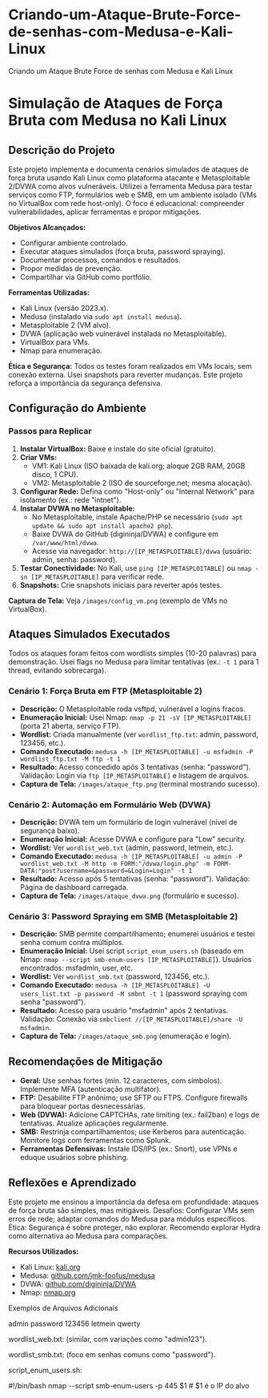 # Criando-um-Ataque-Brute-Force-de-senhas-com-Medusa-e-Kali-Linux
Criando um Ataque Brute Force de senhas com Medusa e Kali Linux


# Simulação de Ataques de Força Bruta com Medusa no Kali Linux

## Descrição do Projeto
Este projeto implementa e documenta cenários simulados de ataques de força bruta usando Kali Linux como plataforma atacante e Metasploitable 2/DVWA como alvos vulneráveis. Utilizei a ferramenta Medusa para testar serviços como FTP, formulários web e SMB, em um ambiente isolado (VMs no VirtualBox com rede host-only). O foco é educacional: compreender vulnerabilidades, aplicar ferramentas e propor mitigações.

**Objetivos Alcançados:**
- Configurar ambiente controlado.
- Executar ataques simulados (força bruta, password spraying).
- Documentar processos, comandos e resultados.
- Propor medidas de prevenção.
- Compartilhar via GitHub como portfólio.

**Ferramentas Utilizadas:**
- Kali Linux (versão 2023.x).
- Medusa (instalado via `sudo apt install medusa`).
- Metasploitable 2 (VM alvo).
- DVWA (aplicação web vulnerável instalada no Metasploitable).
- VirtualBox para VMs.
- Nmap para enumeração.

**Ética e Segurança:** Todos os testes foram realizados em VMs locais, sem conexão externa. Usei snapshots para reverter mudanças. Este projeto reforça a importância da segurança defensiva.

## Configuração do Ambiente
### Passos para Replicar
1. **Instalar VirtualBox:** Baixe e instale do site oficial (gratuito).
2. **Criar VMs:**
   - VM1: Kali Linux (ISO baixada de kali.org; aloque 2GB RAM, 20GB disco, 1 CPU).
   - VM2: Metasploitable 2 (ISO de sourceforge.net; mesma alocação).
3. **Configurar Rede:** Defina como "Host-only" ou "Internal Network" para isolamento (ex.: rede "intnet").
4. **Instalar DVWA no Metasploitable:**
   - No Metasploitable, instale Apache/PHP se necessário (`sudo apt update && sudo apt install apache2 php`).
   - Baixe DVWA do GitHub (digininja/DVWA) e configure em `/var/www/html/dvwa`.
   - Acesse via navegador: `http://[IP_METASPLOITABLE]/dvwa` (usuário: admin, senha: password).
5. **Testar Conectividade:** No Kali, use `ping [IP_METASPLOITABLE]` ou `nmap -sn [IP_METASPLOITABLE]` para verificar rede.
6. **Snapshots:** Crie snapshots iniciais para reverter após testes.

**Captura de Tela:** Veja `/images/config_vm.png` (exemplo de VMs no VirtualBox).

## Ataques Simulados Executados
Todos os ataques foram feitos com wordlists simples (10-20 palavras) para demonstração. Usei flags no Medusa para limitar tentativas (ex.: `-t 1` para 1 thread, evitando sobrecarga).

### Cenário 1: Força Bruta em FTP (Metasploitable 2)
- **Descrição:** O Metasploitable roda vsftpd, vulnerável a logins fracos.
- **Enumeração Inicial:** Usei Nmap: `nmap -p 21 -sV [IP_METASPLOITABLE]` (porta 21 aberta, serviço FTP).
- **Wordlist:** Criada manualmente (ver `wordlist_ftp.txt`: admin, password, 123456, etc.).
- **Comando Executado:** `medusa -h [IP_METASPLOITABLE] -u msfadmin -P wordlist_ftp.txt -M ftp -t 1`
- **Resultado:** Acesso concedido após 3 tentativas (senha: "password"). Validação: Login via `ftp [IP_METASPLOITABLE]` e listagem de arquivos.
- **Captura de Tela:** `/images/ataque_ftp.png` (terminal mostrando sucesso).

### Cenário 2: Automação em Formulário Web (DVWA)
- **Descrição:** DVWA tem um formulário de login vulnerável (nível de segurança baixo).
- **Enumeração Inicial:** Acesse DVWA e configure para "Low" security.
- **Wordlist:** Ver `wordlist_web.txt` (admin, password, letmein, etc.).
- **Comando Executado:** `medusa -h [IP_METASPLOITABLE] -u admin -P wordlist_web.txt -M http -m FORM:"/dvwa/login.php" -m FORM-DATA:"post?username=&password=&Login=Login" -t 1`
- **Resultado:** Acesso após 5 tentativas (senha: "password"). Validação: Página de dashboard carregada.
- **Captura de Tela:** `/images/ataque_dvwa.png` (formulário e sucesso).

### Cenário 3: Password Spraying em SMB (Metasploitable 2)
- **Descrição:** SMB permite compartilhamento; enumerei usuários e testei senha comum contra múltiplos.
- **Enumeração Inicial:** Usei script `script_enum_users.sh` (baseado em Nmap: `nmap --script smb-enum-users [IP_METASPLOITABLE]`). Usuários encontrados: msfadmin, user, etc.
- **Wordlist:** Ver `wordlist_smb.txt` (password, 123456, etc.).
- **Comando Executado:** `medusa -h [IP_METASPLOITABLE] -U users_list.txt -p password -M smbnt -t 1` (password spraying com senha "password").
- **Resultado:** Acesso para usuário "msfadmin" após 2 tentativas. Validação: Conexão via `smbclient //[IP_METASPLOITABLE]/share -U msfadmin`.
- **Captura de Tela:** `/images/ataque_smb.png` (enumeração e login).

## Recomendações de Mitigação
- **Geral:** Use senhas fortes (mín. 12 caracteres, com símbolos). Implemente MFA (autenticação multifator).
- **FTP:** Desabilite FTP anônimo; use SFTP ou FTPS. Configure firewalls para bloquear portas desnecessárias.
- **Web (DVWA):** Adicione CAPTCHAs, rate limiting (ex.: fail2ban) e logs de tentativas. Atualize aplicações regularmente.
- **SMB:** Restrinja compartilhamentos; use Kerberos para autenticação. Monitore logs com ferramentas como Splunk.
- **Ferramentas Defensivas:** Instale IDS/IPS (ex.: Snort), use VPNs e eduque usuários sobre phishing.

## Reflexões e Aprendizado
Este projeto me ensinou a importância da defesa em profundidade: ataques de força bruta são simples, mas mitigáveis. Desafios: Configurar VMs sem erros de rede; adaptar comandos do Medusa para módulos específicos. Ética: Segurança é sobre proteger, não explorar. Recomendo explorar Hydra como alternativa ao Medusa para comparações.

**Recursos Utilizados:**
- Kali Linux: [kali.org](https://www.kali.org/)
- Medusa: [github.com/jmk-foofus/medusa](https://github.com/jmk-foofus/medusa)
- DVWA: [github.com/digininja/DVWA](https://github.com/digininja/DVWA)
- Nmap: [nmap.org](https://nmap.org/)

Exemplos de Arquivos Adicionais

admin
password
123456
letmein
qwerty


wordlist_web.txt: (similar, com variações como "admin123").

wordlist_smb.txt: (foco em senhas comuns como "password").

script_enum_users.sh:




#!/bin/bash
nmap --script smb-enum-users -p 445 $1  # $1 é o IP do alvo
